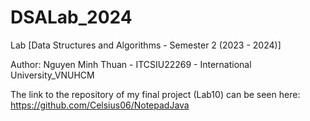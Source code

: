 # DSALab_2024
Lab [Data Structures and Algorithms - Semester 2 (2023 - 2024)]

Author: Nguyen Minh Thuan - ITCSIU22269 - International University_VNUHCM

The link to the repository of my final project (Lab10) can be seen here: https://github.com/Celsius06/NotepadJava
